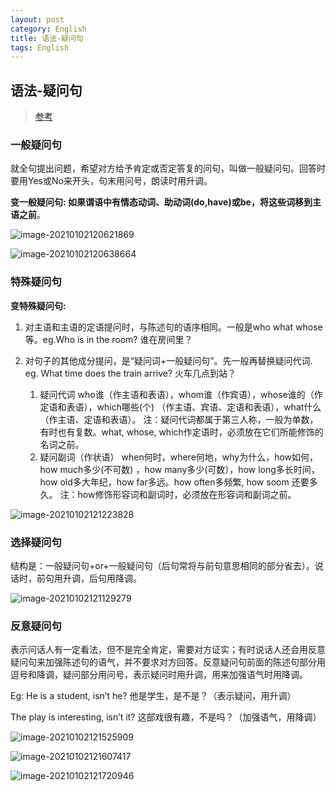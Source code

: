 ```yaml
---
layout: post
category: English
title: 语法-疑问句
tags: English
---
```


## 语法-疑问句

> [参考](https://wenku.baidu.com/view/67019d275b8102d276a20029bd64783e09127d2a.html)


### 一般疑问句

就全句提出问题，希望对方给予肯定或否定答复的问句，叫做一般疑问句。回答时要用Yes或No来开头，句末用问号，朗读时用升调。

**变一般疑问句: 如果谓语中有情态动词、助动词(do,have)或be，将这些词移到主语之前**。


![image-20210102120621869](https://cdn.jsdelivr.net/gh/mafulong/mdPic@v1/v1/65.png)

![image-20210102120638664](https://cdn.jsdelivr.net/gh/mafulong/mdPic@v1/v1/167.png)

### 特殊疑问句 

**变特殊疑问句:** 

1. 对主语和主语的定语提问时，与陈述句的语序相同。一般是who what whose等。eg.Who is in the room? 谁在房间里？
2. 对句子的其他成分提问，是“疑问词+一般疑问句”。先一般再替换疑问代词.  eg. What time does the train arrive? 火车几点到站？

	1. 疑问代词
		who谁（作主语和表语），whom谁（作宾语），whose谁的（作定语和表语），which哪些(个) （作主语、宾语、定语和表语），what什么（作主语、定语和表语）。
		注：疑问代词都属于第三人称，一般为单数，有时也有复数。what, whose, which作定语时，必须放在它们所能修饰的名词之前。
	2. 疑问副词（作状语）
		when何时，where何地，why为什么，how如何，how much多少(不可数) ，how many多少(可数），how long多长时间，how old多大年纪，how far多远。how often多频繁, how soom 还要多久。
注：how修饰形容词和副词时，必须放在形容词和副词之前。

![image-20210102121223828](https://cdn.jsdelivr.net/gh/mafulong/mdPic@v1/v1/129.png)

### 选择疑问句
结构是：一般疑问句+or+一般疑问句（后句常将与前句意思相同的部分省去）。说话时，前句用升调，后句用降调。

![image-20210102121129279](https://cdn.jsdelivr.net/gh/mafulong/mdPic@master/typora/image-20210102121129279.png)

### 反意疑问句

表示问话人有一定看法，但不是完全肯定，需要对方证实；有时说话人还会用反意疑问句来加强陈述句的语气，并不要求对方回答。反意疑问句前面的陈述句部分用逗号和降调，疑问部分用问号，表示疑问时用升调，用来加强语气时用降调。

Eg: He is a student, isn’t he? 他是学生，是不是？（表示疑问，用升调）

The play is interesting, isn’t it? 这部戏很有趣，不是吗？（加强语气，用降调）

![image-20210102121525909](https://cdn.jsdelivr.net/gh/mafulong/mdPic@master/typora/image-20210102121525909.png)

![image-20210102121607417](https://cdn.jsdelivr.net/gh/mafulong/mdPic@v1/v1/77.png)

![image-20210102121720946](https://cdn.jsdelivr.net/gh/mafulong/mdPic@master/typora/image-20210102121720946.png)